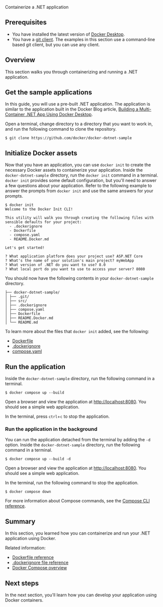 Containerize a .NET application


## Prerequisites

* You have installed the latest version of [Docker
  Desktop](/get-started/get-docker.md).
* You have a [git client](https://git-scm.com/downloads). The examples in this
  section use a command-line based git client, but you can use any client.

## Overview

This section walks you through containerizing and running a .NET
application.

## Get the sample applications

In this guide, you will use a pre-built .NET application. The application is
similar to the application built in the Docker Blog article, [Building a
Multi-Container .NET App Using Docker
Desktop](https://www.docker.com/blog/building-multi-container-net-app-using-docker-desktop/).

Open a terminal, change directory to a directory that you want to work in, and
run the following command to clone the repository.

```console
$ git clone https://github.com/docker/docker-dotnet-sample
```

## Initialize Docker assets

Now that you have an application, you can use `docker init` to create the
necessary Docker assets to containerize your application. Inside the
`docker-dotnet-sample` directory, run the `docker init` command in a terminal.
`docker init` provides some default configuration, but you'll need to answer a
few questions about your application. Refer to the following example to answer
the prompts from `docker init` and use the same answers for your prompts.

```console
$ docker init
Welcome to the Docker Init CLI!

This utility will walk you through creating the following files with sensible defaults for your project:
  - .dockerignore
  - Dockerfile
  - compose.yaml
  - README.Docker.md

Let's get started!

? What application platform does your project use? ASP.NET Core
? What's the name of your solution's main project? myWebApp
? What version of .NET do you want to use? 8.0
? What local port do you want to use to access your server? 8080
```

You should now have the following contents in your `docker-dotnet-sample`
directory.

```text
├── docker-dotnet-sample/
│ ├── .git/
│ ├── src/
│ ├── .dockerignore
│ ├── compose.yaml
│ ├── Dockerfile
│ ├── README.Docker.md
│ └── README.md
```

To learn more about the files that `docker init` added, see the following:
 - [Dockerfile](/reference/dockerfile.md)
 - [.dockerignore](/reference/dockerfile.md#dockerignore-file)
 - [compose.yaml](/reference/compose-file/_index.md)

## Run the application

Inside the `docker-dotnet-sample` directory, run the following command in a
terminal.

```console
$ docker compose up --build
```

Open a browser and view the application at [http://localhost:8080](http://localhost:8080). You should see a simple web application.

In the terminal, press `ctrl`+`c` to stop the application.

### Run the application in the background

You can run the application detached from the terminal by adding the `-d`
option. Inside the `docker-dotnet-sample` directory, run the following command
in a terminal.

```console
$ docker compose up --build -d
```

Open a browser and view the application at [http://localhost:8080](http://localhost:8080). You should see a simple web application.

In the terminal, run the following command to stop the application.

```console
$ docker compose down
```

For more information about Compose commands, see the [Compose CLI
reference](/reference/cli/docker/compose/_index.md).

## Summary

In this section, you learned how you can containerize and run your .NET
application using Docker.

Related information:
 - [Dockerfile reference](/reference/dockerfile.md)
 - [.dockerignore file reference](/reference/dockerfile.md#dockerignore-file)
 - [Docker Compose overview](/manuals/compose/_index.md)

## Next steps

In the next section, you'll learn how you can develop your application using
Docker containers.
